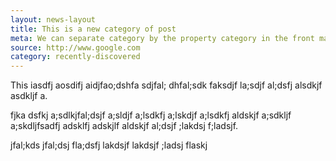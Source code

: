 ```yaml
---
layout: news-layout
title: This is a new category of post
meta: We can separate category by the property category in the front matter
source: http://www.google.com
category: recently-discovered
---
```


This iasdfj aosdifj aidjfao;dshfa sdjfal; dhfal;sdk faksdjf la;sdjf al;dsfj alsdkjf asdkljf a.

fjka dsfkj a;sdlkjfal;dsjf a;sldjf a;lsdkfj a;lskdjf a;lsdkfj aldskjf a;sdkljf a;skdljfsadfj adsklfj adskjlf aldskjf al;dsjf ;lakdsj f;ladsjf.

jfal;kds jfal;dsj fla;dsfj lakdsjf lakdsjf ;ladsj flaskj
